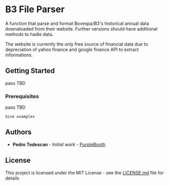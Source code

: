 # B3 File Parser

A function that parse and format Bovespa/B3's historical annual data downaloaded from their website. 
Further versions should have additional methods to hadle data.

The website is currently the only free source of financial data due to depreciation of yahoo finance and google finance API
to extract informations. 

## Getting Started
pass
TBD

### Prerequisites
pass
TBD
```
Give examples
```

## Authors

* **Pedro Todescan** - *Initial work* - [PurpleBooth](https://github.com/PedroDnT)


## License

This project is licensed under the MIT License - see the [LICENSE.md](LICENSE.md) file for details
